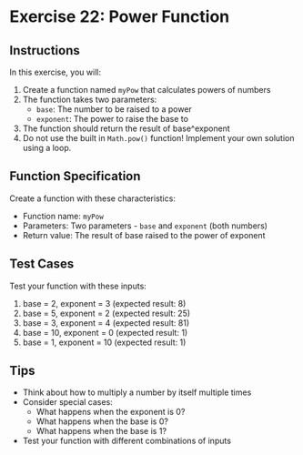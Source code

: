 # Exercise 22: Power Function

## Instructions
In this exercise, you will:
1. Create a function named `myPow` that calculates powers of numbers
2. The function takes two parameters:
   - `base`: The number to be raised to a power
   - `exponent`: The power to raise the base to
3. The function should return the result of base^exponent
4. Do not use the built in `Math.pow()` function! Implement your own solution using a loop.

## Function Specification
Create a function with these characteristics:
- Function name: `myPow`
- Parameters: Two parameters - `base` and `exponent` (both numbers)
- Return value: The result of base raised to the power of exponent

## Test Cases
Test your function with these inputs:
1. base = 2, exponent = 3 (expected result: 8)
2. base = 5, exponent = 2 (expected result: 25)
3. base = 3, exponent = 4 (expected result: 81)
4. base = 10, exponent = 0 (expected result: 1)
5. base = 1, exponent = 10 (expected result: 1)

## Tips
- Think about how to multiply a number by itself multiple times
- Consider special cases:
  - What happens when the exponent is 0?
  - What happens when the base is 0?
  - What happens when the base is 1?
- Test your function with different combinations of inputs
